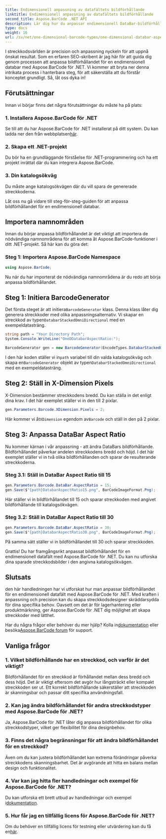```yaml
---
title: Endimensionell anpassning av datafältets bildförhållande
linktitle: Endimensionell anpassning av datafältets bildförhållande
second_title: Aspose.BarCode .NET API
description: Lär dig hur du anpassar endimensionell DataBar-bildförhållande i .NET med Aspose.BarCode. Förbättra streckkodens precision och design.
type: docs
weight: 16
url: /sv/net/one-dimensional-barcode-types/one-dimensional-databar-aspect-ratio-customization/
---
```


I streckkodsvärlden är precision och anpassning nyckeln för att uppnå önskat resultat. Som en erfaren SEO-skribent är jag här för att guida dig genom processen att anpassa bildförhållandet för en endimensionell databar med Aspose.BarCode för .NET. Vi kommer att bryta ner denna intrikata process i hanterbara steg, för att säkerställa att du förstår konceptet grundligt. Så, låt oss dyka in!

## Förutsättningar

Innan vi börjar finns det några förutsättningar du måste ha på plats:

### 1. Installera Aspose.BarCode för .NET

 Se till att du har Aspose.BarCode för .NET installerat på ditt system. Du kan ladda ner den från webbplatsen[här](https://releases.aspose.com/barcode/net/).

### 2. Skapa ett .NET-projekt

Du bör ha en grundläggande förståelse för .NET-programmering och ha ett projekt inrättat där du kan integrera Aspose.BarCode.

### 3. Din katalogsökväg

Du måste ange katalogsökvägen där du vill spara de genererade streckkoderna.

Låt oss nu gå vidare till steg-för-steg-guiden för att anpassa bildförhållandet för en endimensionell databar.

## Importera namnområden

Innan du börjar anpassa bildförhållandet är det viktigt att importera de nödvändiga namnområdena för att komma åt Aspose.BarCode-funktioner i ditt .NET-projekt. Så här kan du göra det:

### Steg 1: Importera Aspose.BarCode Namespace

```csharp
using Aspose.BarCode;
```

Nu när du har importerat de nödvändiga namnområdena är du redo att börja anpassa bildförhållandet.

## Steg 1: Initiera BarcodeGenerator

 Det första steget är att initiera`BarcodeGenerator` klass. Denna klass låter dig generera streckkoder med olika anpassningsalternativ. Vi skapar en streckkod av typen`DatabarStackedOmniDirectional` med en exempeldatasträng.

```csharp
string path = "Your Directory Path";
System.Console.WriteLine("OneDDatabarAspectRatio:");

BarcodeGenerator gen = new BarcodeGenerator(EncodeTypes.DatabarStackedOmniDirectional, "(01)12345678901231");
```

 I den här koden ställer vi in`path` variabel till din valda katalogsökväg och skapa en`BarcodeGenerator` objekt av typen`DatabarStackedOmniDirectional` med en exempeldatasträng.

## Steg 2: Ställ in X-Dimension Pixels

X-Dimension bestämmer streckkodens bredd. Du kan ställa in det enligt dina krav. I det här exemplet ställer vi in den till 2 pixlar.

```csharp
gen.Parameters.Barcode.XDimension.Pixels = 2;
```

 Här kommer vi åt`XDimension` egendom av`Barcode` och ställ in den på 2 pixlar.

## Steg 3: Anpassa DataBar Aspect Ratio

Nu kommer kärnan i vår anpassning - att ändra DataBars bildförhållande. Bildförhållandet påverkar andelen streckkodens bredd och höjd. I det här exemplet ställer vi in två olika bildförhållanden och sparar de resulterande streckkoderna.

### Steg 3.1: Ställ in DataBar Aspect Ratio till 15

```csharp
gen.Parameters.Barcode.DataBar.AspectRatio = 15;
gen.Save($"{path}DatabarAspectRatio15.png", BarCodeImageFormat.Png);
```

Här ställer vi in bildförhållandet till 15 och sparar streckkoden med angivet bildförhållande till katalogsökvägen.

### Steg 3.2: Ställ in DataBar Aspect Ratio till 30

```csharp
gen.Parameters.Barcode.DataBar.AspectRatio = 30;
gen.Save($"{path}DatabarAspectRatio30.png", BarCodeImageFormat.Png);
```

På samma sätt ställer vi in bildförhållandet till 30 och sparar streckkoden.

Grattis! Du har framgångsrikt anpassat bildförhållandet för en endimensionell datafält med Aspose.BarCode för .NET. Du kan nu utforska dina sparade streckkodsbilder i den angivna katalogsökvägen.

## Slutsats

den här handledningen har vi utforskat hur man anpassar bildförhållandet för en endimensionell datafält med Aspose.BarCode för .NET. Med kraften i anpassning och precision kan du skapa streckkodsdesigner skräddarsydda för dina specifika behov. Oavsett om det är för lagerhantering eller produktmärkning, ger Aspose.BarCode för .NET dig möjlighet att skapa streckkoder med lätthet.

 Har du några frågor eller behöver du mer hjälp? Kolla in[dokumentation](https://reference.aspose.com/barcode/net/) eller besöka[Aspose.BarCode forum](https://forum.aspose.com/c/barcode/13) för support.

## Vanliga frågor

### 1. Vilket bildförhållande har en streckkod, och varför är det viktigt?

Bildförhållandet för en streckkod är förhållandet mellan dess bredd och dess höjd. Det är viktigt eftersom det avgör hur långsträckt eller kompakt streckkoden ser ut. Ett korrekt bildförhållande säkerställer att streckkoden är skanningsbar och passar ditt specifika användningsfall.

### 2. Kan jag ändra bildförhållandet för andra streckkodstyper med Aspose.BarCode för .NET?

Ja, Aspose.BarCode för .NET låter dig anpassa bildförhållandet för olika streckkodstyper, vilket ger flexibilitet för dina designbehov.

### 3. Finns det några begränsningar för att ändra bildförhållandet för en streckkod?

Även om du kan justera bildförhållandet kan extrema förändringar påverka streckkodens skanningsbarhet. Det är avgörande att hitta en balans mellan design och funktionalitet.

### 4. Var kan jag hitta fler handledningar och exempel för Aspose.BarCode för .NET?

 Du kan utforska ett brett utbud av handledningar och exempel i[dokumentation](https://reference.aspose.com/barcode/net/).

### 5. Hur får jag en tillfällig licens för Aspose.BarCode för .NET?

 Om du behöver en tillfällig licens för testning eller utvärdering kan du få en[här](https://purchase.aspose.com/temporary-license/).


